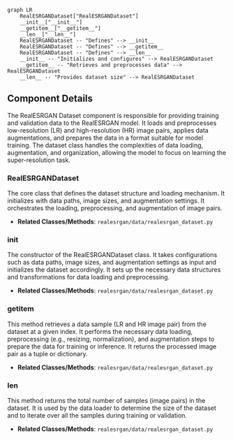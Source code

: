 ```mermaid
graph LR
    RealESRGANDataset["RealESRGANDataset"]
    __init__["__init__"]
    __getitem__["__getitem__"]
    __len__["__len__"]
    RealESRGANDataset -- "Defines" --> __init__
    RealESRGANDataset -- "Defines" --> __getitem__
    RealESRGANDataset -- "Defines" --> __len__
    __init__ -- "Initializes and configures" --> RealESRGANDataset
    __getitem__ -- "Retrieves and preprocesses data" --> RealESRGANDataset
    __len__ -- "Provides dataset size" --> RealESRGANDataset
```

## Component Details

The RealESRGAN Dataset component is responsible for providing training and validation data to the RealESRGAN model. It loads and preprocesses low-resolution (LR) and high-resolution (HR) image pairs, applies data augmentations, and prepares the data in a format suitable for model training. The dataset class handles the complexities of data loading, augmentation, and organization, allowing the model to focus on learning the super-resolution task.

### RealESRGANDataset
The core class that defines the dataset structure and loading mechanism. It initializes with data paths, image sizes, and augmentation settings. It orchestrates the loading, preprocessing, and augmentation of image pairs.
- **Related Classes/Methods**: `realesrgan/data/realesrgan_dataset.py`

### __init__
The constructor of the RealESRGANDataset class. It takes configurations such as data paths, image sizes, and augmentation settings as input and initializes the dataset accordingly. It sets up the necessary data structures and transformations for data loading and preprocessing.
- **Related Classes/Methods**: `realesrgan/data/realesrgan_dataset.py`

### __getitem__
This method retrieves a data sample (LR and HR image pair) from the dataset at a given index. It performs the necessary data loading, preprocessing (e.g., resizing, normalization), and augmentation steps to prepare the data for training or inference. It returns the processed image pair as a tuple or dictionary.
- **Related Classes/Methods**: `realesrgan/data/realesrgan_dataset.py`

### __len__
This method returns the total number of samples (image pairs) in the dataset. It is used by the data loader to determine the size of the dataset and to iterate over all the samples during training or validation.
- **Related Classes/Methods**: `realesrgan/data/realesrgan_dataset.py`
